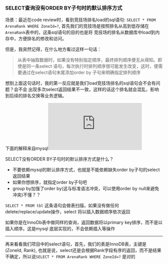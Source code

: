 ### SELECT查询没有ORDER BY子句时的默认排序方式

场景：最近在code review时，看到竞技场排名load的sql语句: `SELECT * FROM ArenaRank WHERE ZoneId=?`,
首先我们的竞技场是按照排名从高到低存储在`ArenaRank`表中的，这条sql语句的目的也是将
竞技场的排名从数据库中load到内存中，方便排名的修改和访问。

但是，我突然记得，在什么地方看过这样一句话：

> 从表中抽取数据时，如果没有特别指定顺序，最终排列顺序便无从得知。即使是同一条select
> 语句，每次执行时排列顺序很可能发生改变，这时，便需要通过在select语句末尾添加order by
> 子句来明确指定排列顺序

想到上面这句话时，我的第一反应就是我们load竞技场排名的sql语句会不会有问题？会不会
出现多次select返回结果不一致，这样的话这个排名就会混乱，影响到后续的排名交换等业务逻辑。

下面的解释来自mysql![官方论坛](http://forums.mysql.com/read.php?21,239471,239688#msg-239688)

SELECT没有ORDER BY子句时的默认排序方式是什么？

* 不要依赖mysql的默认排序方式，也就是不能依赖缺失order by子句的select返回结果
* 如果你想排序，就指定order by子句吧
* group by加强了order by(这与标准语法冲突，可以使用order by null来避免冲突)不懂？？

`SELECT * FROM tbl` 这条语句会做表扫描，如果没有做任何delete/replace/update操作，select
将以插入数据顺序依次返回

如果你是在InnoDb表中做同样的查询，返回数据将以primary key排序，而不是以插入顺序。这是mysql
底层实现的，不会依赖插入等操作

___

再来看看我们项目中的select语句，首先，我们的表是InnoDB表，主键是(ZoneId, Rank),
也就是说，select还是会根据Rank字段有序的返回，而不是结果不确定，所以说`SELECT * FROM ArenaRank WHERE ZoneId=?`
是对的

